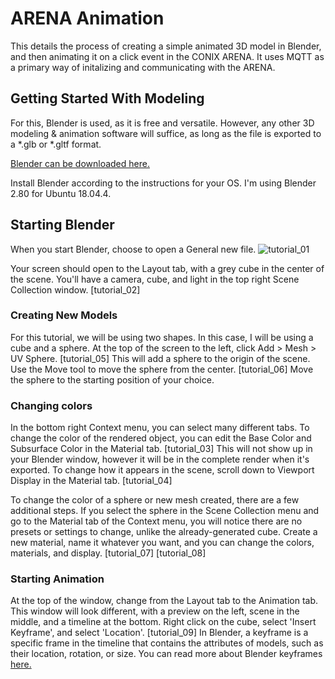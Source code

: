 # ARENA Animation
This details the process of creating a simple animated 3D model in Blender, and then animating it on a click event in the CONIX ARENA. It uses MQTT as a primary way of initalizing and communicating with the ARENA.

## Getting Started With Modeling
For this, Blender is used, as it is free and versatile. However, any other 3D modeling & animation software will suffice, as long as the file is exported to a *.glb or *.gltf format. 

[Blender can be downloaded here.](https://www.blender.org/download/)

Install Blender according to the instructions for your OS. I'm using Blender 2.80 for Ubuntu 18.04.4.

## Starting Blender
When you start Blender, choose to open a General new file. ![tutorial_01](https://github.com/CourtKowaluk/ARENA-Animation/images/tutorial_01.png)

Your screen should open to the Layout tab, with a grey cube in the center of the scene. You'll have a camera, cube, and light in the top right Scene Collection window. [tutorial_02]

### Creating New Models
For this tutorial, we will be using two shapes. In this case, I will be using a cube and a sphere. At the top of the screen to the left, click Add > Mesh > UV Sphere. [tutorial_05] This will add a sphere to the origin of the scene. Use the Move tool to move the sphere from the center. [tutorial_06] Move the sphere to the starting position of your choice. 

### Changing colors
In the bottom right Context menu, you can select many different tabs. To change the color of the rendered object, you can edit the Base Color and Subsurface Color in the Material tab. [tutorial_03] This will not show up in your Blender window, however it will be in the complete render when it's exported. To change how it appears in the scene, scroll down to Viewport Display in the Material tab. [tutorial_04]

To change the color of a sphere or new mesh created, there are a few additional steps. If you select the sphere in the Scene Collection menu and go to the Material tab of the Context menu, you will notice there are no presets or settings to change, unlike the already-generated cube. Create a new material, name it whatever you want, and you can change the colors, materials, and display. [tutorial_07] [tutorial_08]

### Starting Animation
At the top of the window, change from the Layout tab to the Animation tab. This window will look different, with a preview on the left, scene in the middle, and a timeline at the bottom. Right click on the cube, select 'Insert Keyframe', and select 'Location'. [tutorial_09] In Blender, a keyframe is a specific frame in the timeline that contains the attributes of models, such as their location, rotation, or size. You can read more about Blender keyframes [here.](https://docs.blender.org/manual/en/latest/animation/keyframes/introduction.html)
